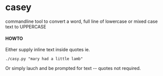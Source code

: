 # casey
commandline tool to convert a word, full line of lowercase or mixed case text to UPPERCASE


#### HOWTO


Either supply inline text inside quotes ie.




`./casy.py "mary had a little lamb"`


Or simply lauch and be prompted for text -- quotes not required.
